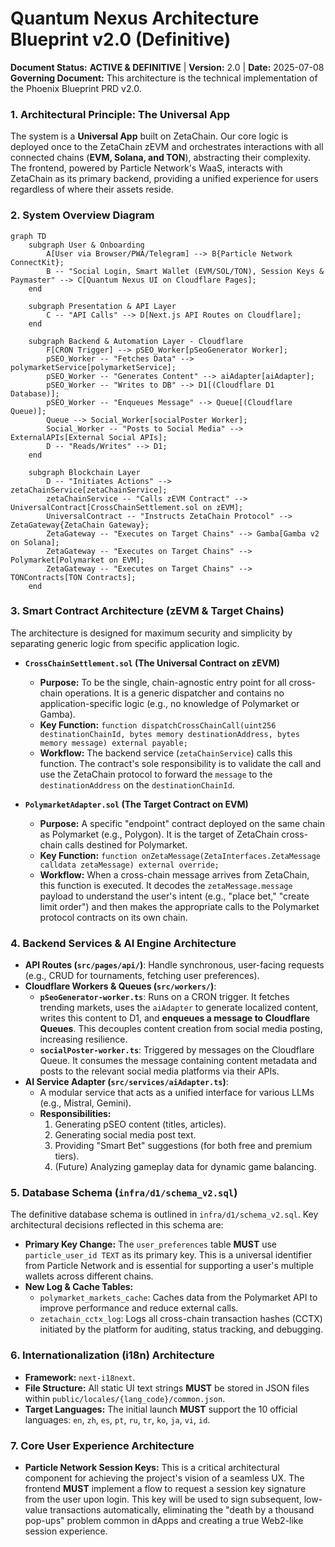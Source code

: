 # Quantum Nexus Architecture Blueprint v2.0 (Definitive)

**Document Status:** **ACTIVE & DEFINITIVE** | **Version:** 2.0 | **Date:** 2025-07-08
**Governing Document:** This architecture is the technical implementation of the Phoenix Blueprint PRD v2.0.

### 1. Architectural Principle: The Universal App

The system is a **Universal App** built on ZetaChain. Our core logic is deployed once to the ZetaChain zEVM and orchestrates interactions with all connected chains (**EVM, Solana, and TON**), abstracting their complexity. The frontend, powered by Particle Network's WaaS, interacts with ZetaChain as its primary backend, providing a unified experience for users regardless of where their assets reside.

### 2. System Overview Diagram

```mermaid
graph TD
    subgraph User & Onboarding
        A[User via Browser/PWA/Telegram] --> B{Particle Network ConnectKit};
        B -- "Social Login, Smart Wallet (EVM/SOL/TON), Session Keys & Paymaster" --> C[Quantum Nexus UI on Cloudflare Pages];
    end

    subgraph Presentation & API Layer
        C -- "API Calls" --> D[Next.js API Routes on Cloudflare];
    end

    subgraph Backend & Automation Layer - Cloudflare
        F[CRON Trigger] --> pSEO_Worker[pSeoGenerator Worker];
        pSEO_Worker -- "Fetches Data" --> polymarketService[polymarketService];
        pSEO_Worker -- "Generates Content" --> aiAdapter[aiAdapter];
        pSEO_Worker -- "Writes to DB" --> D1[(Cloudflare D1 Database)];
        pSEO_Worker -- "Enqueues Message" --> Queue[(Cloudflare Queue)];
        Queue --> Social_Worker[socialPoster Worker];
        Social_Worker -- "Posts to Social Media" --> ExternalAPIs[External Social APIs];
        D -- "Reads/Writes" --> D1;
    end

    subgraph Blockchain Layer
        D -- "Initiates Actions" --> zetaChainService[zetaChainService];
        zetaChainService -- "Calls zEVM Contract" --> UniversalContract[CrossChainSettlement.sol on zEVM];
        UniversalContract -- "Instructs ZetaChain Protocol" --> ZetaGateway{ZetaChain Gateway};
        ZetaGateway -- "Executes on Target Chains" --> Gamba[Gamba v2 on Solana];
        ZetaGateway -- "Executes on Target Chains" --> Polymarket[Polymarket on EVM];
        ZetaGateway -- "Executes on Target Chains" --> TONContracts[TON Contracts];
    end
```

### 3. Smart Contract Architecture (zEVM & Target Chains)

The architecture is designed for maximum security and simplicity by separating generic logic from specific application logic.

- **`CrossChainSettlement.sol` (The Universal Contract on zEVM)**

  - **Purpose:** To be the single, chain-agnostic entry point for all cross-chain operations. It is a generic dispatcher and contains no application-specific logic (e.g., no knowledge of Polymarket or Gamba).
  - **Key Function:** `function dispatchCrossChainCall(uint256 destinationChainId, bytes memory destinationAddress, bytes memory message) external payable;`
  - **Workflow:** The backend service (`zetaChainService`) calls this function. The contract's sole responsibility is to validate the call and use the ZetaChain protocol to forward the `message` to the `destinationAddress` on the `destinationChainId`.

- **`PolymarketAdapter.sol` (The Target Contract on EVM)**
  - **Purpose:** A specific "endpoint" contract deployed on the same chain as Polymarket (e.g., Polygon). It is the target of ZetaChain cross-chain calls destined for Polymarket.
  - **Key Function:** `function onZetaMessage(ZetaInterfaces.ZetaMessage calldata zetaMessage) external override;`
  - **Workflow:** When a cross-chain message arrives from ZetaChain, this function is executed. It decodes the `zetaMessage.message` payload to understand the user's intent (e.g., "place bet," "create limit order") and then makes the appropriate calls to the Polymarket protocol contracts on its own chain.

### 4. Backend Services & AI Engine Architecture

- **API Routes (`src/pages/api/`)**: Handle synchronous, user-facing requests (e.g., CRUD for tournaments, fetching user preferences).
- **Cloudflare Workers & Queues (`src/workers/`)**:
  - **`pSeoGenerator-worker.ts`**: Runs on a CRON trigger. It fetches trending markets, uses the `aiAdapter` to generate localized content, writes this content to D1, and **enqueues a message to Cloudflare Queues**. This decouples content creation from social media posting, increasing resilience.
  - **`socialPoster-worker.ts`**: Triggered by messages on the Cloudflare Queue. It consumes the message containing content metadata and posts to the relevant social media platforms via their APIs.
- **AI Service Adapter (`src/services/aiAdapter.ts`)**:
  - A modular service that acts as a unified interface for various LLMs (e.g., Mistral, Gemini).
  - **Responsibilities:**
    1.  Generating pSEO content (titles, articles).
    2.  Generating social media post text.
    3.  Providing "Smart Bet" suggestions (for both free and premium tiers).
    4.  (Future) Analyzing gameplay data for dynamic game balancing.

### 5. Database Schema (`infra/d1/schema_v2.sql`)

The definitive database schema is outlined in `infra/d1/schema_v2.sql`. Key architectural decisions reflected in this schema are:

- **Primary Key Change:** The `user_preferences` table **MUST** use `particle_user_id TEXT` as its primary key. This is a universal identifier from Particle Network and is essential for supporting a user's multiple wallets across different chains.
- **New Log & Cache Tables:**
  - `polymarket_markets_cache`: Caches data from the Polymarket API to improve performance and reduce external calls.
  - `zetachain_cctx_log`: Logs all cross-chain transaction hashes (CCTX) initiated by the platform for auditing, status tracking, and debugging.

### 6. Internationalization (i18n) Architecture

- **Framework:** `next-i18next`.
- **File Structure:** All static UI text strings **MUST** be stored in JSON files within `public/locales/{lang_code}/common.json`.
- **Target Languages:** The initial launch **MUST** support the 10 official languages: `en`, `zh`, `es`, `pt`, `ru`, `tr`, `ko`, `ja`, `vi`, `id`.

### 7. Core User Experience Architecture

- **Particle Network Session Keys:** This is a critical architectural component for achieving the project's vision of a seamless UX. The frontend **MUST** implement a flow to request a session key signature from the user upon login. This key will be used to sign subsequent, low-value transactions automatically, eliminating the "death by a thousand pop-ups" problem common in dApps and creating a true Web2-like session experience.

```

```

